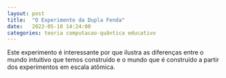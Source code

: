 ```yaml
---
layout: post
title:  "O Experimento da Dupla Fenda"
date:   2022-05-10 14:24:00
categories: teoria computacao-quântica educativo
---
```


Este experimento é interessante por que ilustra as diferenças entre o mundo intuitivo que temos construído e o mundo que é construído a partir dos experimentos em escala atômica.
